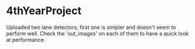 # 4thYearProject

Uploaded two lane detectors; first one is simpler and doesn't seem to perform well. 
Check the 'out_images' on each of them to have a quick look at performance.
